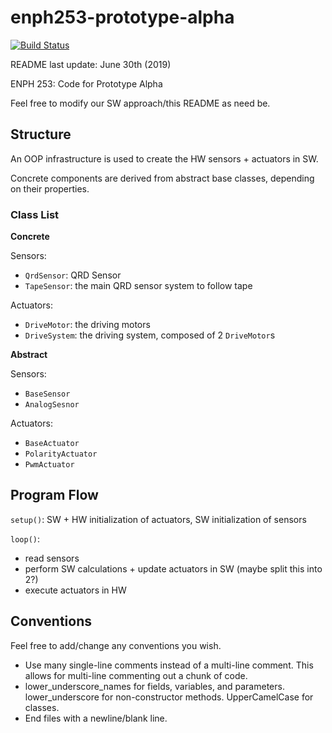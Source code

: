# enph253-prototype-alpha
[![Build Status](https://travis-ci.com/jwu277/enph253-prototype-alpha.svg?token=GxxSjGqNnwfCvuxigwZq&branch=master)](https://travis-ci.com/jwu277/enph253-prototype-alpha)

README last update: June 30th (2019)

ENPH 253: Code for Prototype Alpha

Feel free to modify our SW approach/this README as need be.

## Structure
An OOP infrastructure is used to create the HW sensors + actuators in SW.

Concrete components are derived from abstract base classes, depending on their properties.

### Class List
**Concrete**

Sensors:
- `QrdSensor`: QRD Sensor
- `TapeSensor`: the main QRD sensor system to follow tape

Actuators:
- `DriveMotor`: the driving motors
- `DriveSystem`: the driving system, composed of 2 `DriveMotor`s

**Abstract**

Sensors:
- `BaseSensor`
- `AnalogSesnor`

Actuators:
- `BaseActuator`
- `PolarityActuator`
- `PwmActuator`

## Program Flow
`setup()`: SW + HW initialization of actuators, SW initialization of sensors

`loop()`:
- read sensors
- perform SW calculations + update actuators in SW (maybe split this into 2?)
- execute actuators in HW

## Conventions
Feel free to add/change any conventions you wish.
* Use many single-line comments instead of a multi-line comment. This allows for multi-line commenting out a chunk of code.
* lower_underscore_names for fields, variables, and parameters. lower_underscore for non-constructor methods. UpperCamelCase for classes.
* End files with a newline/blank line.
